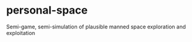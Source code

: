 personal-space
==============

Semi-game, semi-simulation of plausible manned space exploration and exploitation
